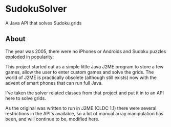 # SudokuSolver
A Java API that solves Sudoku grids

## About

The year was 2005, there were no iPhones or Androids and Sudoku puzzles exploded in popularity;

This project started out as a simple little Java J2ME program to store a few games, allow the user to enter custom games and solve the grids. 
The world of J2ME is practically obsolete (although still exists) now with the advent of smart phones that can run full Java. 

I've taken the solver related classes from that project and put it in to an API here to solve grids. 

As the original was written to run in J2ME (CLDC 1.1) there were several restrictions in the API's available, so a lot of manual array manipulation has been, and will continue to be, modified here.
 